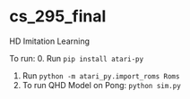 # cs_295_final
HD Imitation Learning

To run:
0. Run `pip install atari-py`
1. Run `python -m atari_py.import_roms Roms`
2. To run QHD Model on Pong: `python sim.py`

